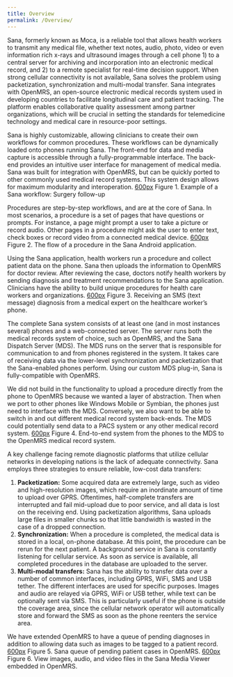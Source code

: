 ```yaml
---
title: Overview
permalink: /Overview/
---
```


Sana, formerly known as Moca, is a reliable tool that allows health workers to transmit any medical file, whether text notes, audio, photo, video or even information rich x-rays and ultrasound images through a cell phone 1) to a central server for archiving and incorporation into an electronic medical record, and 2) to a remote specialist for real-time decision support. When strong cellular connectivity is not available, Sana solves the problem using packetization, synchronization and multi-modal transfer. Sana integrates with OpenMRS, an open-source electronic medical records system used in developing countries to facilitate longitudinal care and patient tracking. The platform enables collaborative quality assessment among partner organizations, which will be crucial in setting the standards for telemedicine technology and medical care in resource-poor settings.

Sana is highly customizable, allowing clinicians to create their own workflows for common procedures. These workflows can be dynamically loaded onto phones running Sana. The front-end for data and media capture is accessible through a fully-programmable interface. The back-end provides an intuitive user interface for management of medical media. Sana was built for integration with OpenMRS, but can be quickly ported to other commonly used medical record systems. This system design allows for maximum modularity and interoperation.
 [600px](/Image:Workflow.png "wikilink")
Figure 1. Example of a Sana workflow: Surgery follow-up

Procedures are step-by-step workflows, and are at the core of Sana. In most scenarios, a procedure is a set of pages that have questions or prompts. For instance, a page might prompt a user to take a picture or record audio. Other pages in a procedure might ask the user to enter text, check boxes or record video from a connected medical device.
 [600px](/Image:Phoneworkflow.png "wikilink")
Figure 2. The flow of a procedure in the Sana Android application.

Using the Sana application, health workers run a procedure and collect patient data on the phone. Sana then uploads the information to OpenMRS for doctor review. After reviewing the case, doctors notify health workers by sending diagnosis and treatment recommendations to the Sana application. Clinicians have the ability to build unique procedures for health care workers and organizations.
 [600px](/Image:Openmrsworkflow.png "wikilink")
Figure 3. Receiving an SMS (text message) diagnosis from a medical expert on the healthcare worker’s phone.

The complete Sana system consists of at least one (and in most instances several) phones and a web-connected server. The server runs both the medical records system of choice, such as OpenMRS, and the Sana Dispatch Server (MDS). The MDS runs on the server that is responsible for communication to and from phones registered in the system. It takes care of receiving data via the lower-level synchronization and packetization that the Sana-enabled phones perform. Using our custom MDS plug-in, Sana is fully-compatible with OpenMRS.

We did not build in the functionality to upload a procedure directly from the phone to OpenMRS because we wanted a layer of abstraction. Then when we port to other phones like Windows Mobile or Symbian, the phones just need to interface with the MDS. Conversely, we also want to be able to switch in and out different medical record system back-ends. The MDS could potentially send data to a PACS system or any other medical record system.
 [600px](/Image:Dispatch.png "wikilink")
Figure 4. End-to-end system from the phones to the MDS to the OpenMRS medical record system.

A key challenge facing remote diagnostic platforms that utilize cellular networks in developing nations is the lack of adequate connectivity. Sana employs three strategies to ensure reliable, low-cost data transfers:

1.  **Packetization:** Some acquired data are extremely large, such as video and high-resolution images, which require an inordinate amount of time to upload over GPRS. Oftentimes, half-complete transfers are interrupted and fail mid-upload due to poor service, and all data is lost on the receiving end. Using packetization algorithms, Sana uploads large files in smaller chunks so that little bandwidth is wasted in the case of a dropped connection.
2.  **Synchronization:** When a procedure is completed, the medical data is stored in a local, on-phone database. At this point, the procedure can be rerun for the next patient. A background service in Sana is constantly listening for cellular service. As soon as service is available, all completed procedures in the database are uploaded to the server.
3.  **Multi-modal transfers:** Sana has the ability to transfer data over a number of common interfaces, including GPRS, WiFi, SMS and USB tether. The different interfaces are used for specific purposes. Images and audio are relayed via GPRS, WiFi or USB tether, while text can be optionally sent via SMS. This is particularly useful if the phone is outside the coverage area, since the cellular network operator will automatically store and forward the SMS as soon as the phone reenters the service area.

We have extended OpenMRS to have a queue of pending diagnoses in addition to allowing data such as images to be tagged to a patient record.
 [600px](/Image:Queue.png "wikilink")
Figure 5. Sana queue of pending patient cases in OpenMRS.
 [600px](/Image:Viewer.png "wikilink")
Figure 6. View images, audio, and video files in the Sana Media Viewer embedded in OpenMRS.